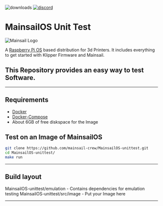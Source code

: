 ![downloads](https://img.shields.io/github/downloads/mainsail-crew/MainsailOS/total)
[![discord](https://img.shields.io/discord/758059413700345988?color=%235865F2&label=discord&logo=discord&logoColor=white&style=flat)](https://discord.gg/skWTwTD)

# MainsailOS Unit Test

![Mainsail Logo](https://github.com/meteyou/mainsail/raw/master/docs/assets/img/logo.png?raw=true)

A [Raspberry Pi OS](https://www.raspberrypi.org/software/) based distribution for 3d Printers. It includes everything to get started with Klipper Firmware and Mainsail.

## This Repository provides an easy way to test Software.

---

## Requirements

-   [Docker](https://docs.docker.com/engine/install/ubuntu/)
-   [Docker-Compose](https://docs.docker.com/compose/install/)
-   About 6GB of free diskspace for the Image

## Test on an Image of MainsailOS

```bash
git clone https://github.com/mainsail-crew/MainsailOS-unittest.git
cd MainsailOS-unittest/
make run
```

---

## Build layout

MainsailOS-unittest/emulation - Contains dependencies for emulation testing
MainsailOS-unittest/src/image - Put your Image here

---
